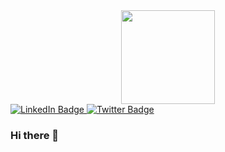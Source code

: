 <div id="header" align="center">
  <img src="https://media.giphy.com/media/HscDLzkO8EOTmgkhQP/giphy.gif" width="150"/>
</div>

<div id="badges">
  <a href="https://www.linkedin.com/in/abdalrhman-abuwarda-97348825b/">
    <img src="https://img.shields.io/badge/LinkedIn-blue?style=for-the-badge&logo=linkedin&logoColor=white" alt="LinkedIn Badge"/>
  </a>
  <a href="your-twitter-URL">
    <img src="https://img.shields.io/badge/Twitter-blue?style=for-the-badge&logo=twitter&logoColor=white" alt="Twitter Badge"/>
  </a>
</div>

### Hi there 👋



<!--
**Abdalrhman-Abuwarda/Abdalrhman-Abuwarda** is a ✨ _special_ ✨ repository because its `README.md` (this file) appears on your GitHub profile.

Here are some ideas to get you started:
https://media.giphy.com/media/HscDLzkO8EOTmgkhQP/giphy.gif
- 🔭 I’m currently working on ...
- 🌱 I’m currently learning ...
- 👯 I’m looking to collaborate on ...
- 🤔 I’m looking for help with ...
- 💬 Ask me about ...
- 📫 How to reach me: ...
- 😄 Pronouns: ...
- ⚡ Fun fact: ...
-->
